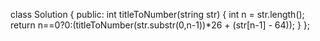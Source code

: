 class Solution {
public:
int titleToNumber(string str) {
int n = str.length();
return n==0?0:(titleToNumber(str.substr(0,n-1))*26 + (str[n-1] - 64));
}
};